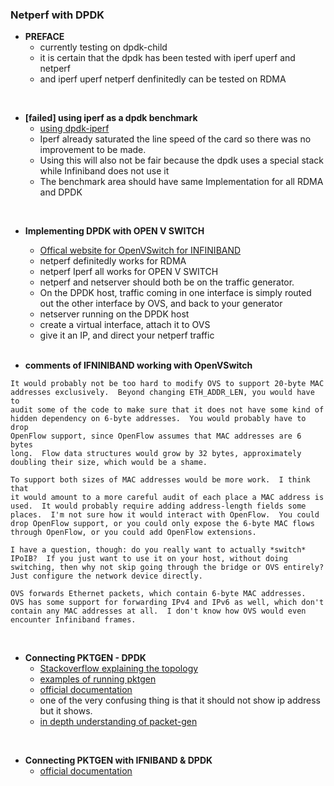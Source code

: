 ### Netperf with DPDK

- **PREFACE**
    - currently testing on dpdk-child
    - it is certain that the dpdk has been tested with iperf uperf and netperf
    - and iperf uperf netperf denfinitedly can be tested on RDMA

<br>

- **[failed] using iperf as a dpdk benchmark**
    - [using dpdk-iperf](https://github.com/ansyun/dpdk-iperf)
    - Iperf already saturated the line speed of the card so there was no improvement to be made.
    - Using this will also not be fair because the dpdk uses a special stack while Infiniband does not use it
    - The benchmark area should have same Implementation for all RDMA and DPDK

<br>

- **Implementing DPDK with OPEN V SWITCH**
    - [Offical website for OpenVSwitch for INFINIBAND](https://wiki.openstack.org/wiki/Mellanox-Neutron-Juno-Redhat-InfiniBand)
    - netperf definitedly works for RDMA
    - netperf Iperf all works for OPEN V SWITCH
    - netperf and netserver should both be on the traffic generator.
    - On the DPDK host, traffic coming in one interface is simply routed out the other interface by OVS, and back to your generator
    - netserver running on the DPDK host
    - create a virtual interface, attach it to OVS
    - give it an IP, and direct your netperf traffic

    <br>

- **comments of IFNINIBAND working with OpenVSwitch**

```
It would probably not be too hard to modify OVS to support 20-byte MAC
addresses exclusively.  Beyond changing ETH_ADDR_LEN, you would have to
audit some of the code to make sure that it does not have some kind of
hidden dependency on 6-byte addresses.  You would probably have to drop
OpenFlow support, since OpenFlow assumes that MAC addresses are 6 bytes
long.  Flow data structures would grow by 32 bytes, approximately
doubling their size, which would be a shame.

To support both sizes of MAC addresses would be more work.  I think that
it would amount to a more careful audit of each place a MAC address is
used.  It would probably require adding address-length fields some
places.  I'm not sure how it would interact with OpenFlow.  You could
drop OpenFlow support, or you could only expose the 6-byte MAC flows
through OpenFlow, or you could add OpenFlow extensions.

I have a question, though: do you really want to actually *switch*
IPoIB?  If you just want to use it on your host, without doing
switching, then why not skip going through the bridge or OVS entirely?
Just configure the network device directly.
```

```
OVS forwards Ethernet packets, which contain 6-byte MAC addresses.
OVS has some support for forwarding IPv4 and IPv6 as well, which don't
contain any MAC addresses at all.  I don't know how OVS would even
encounter Infiniband frames.
```

<br>

- **Connecting PKTGEN - DPDK**
    - [Stackoverflow explaining the topology ](https://stackoverflow.com/questions/45473475/understanding-dpdk-pktgens-destination-addressing)
    - [examples of running pktgen](https://github.com/danieltt/pktgen/tree/master/examples)
    - [official documentation](http://pktgen-dpdk.readthedocs.io/en/latest/getting_started.html)
    - one of the very confusing thing is that it should not show ip address but it shows.
    - [in depth understanding of packet-gen](https://people.kth.se/~danieltt/pktgen/docs/DanielTurull-thesis.pdf)

<br>


- **Connecting PKTGEN with IFNIBAND & DPDK**
    - [official documentation](https://community.mellanox.com/docs/DOC-2506)
